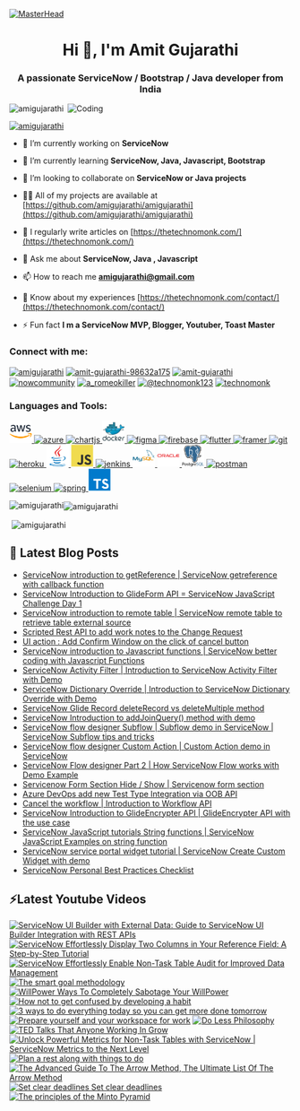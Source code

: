 
[![MasterHead](https://i.gifer.com/origin/22/22657b8a577f858827c5d46dac32cf53.gif)](https://amigujarathi.io)

<h1 align="center">Hi 👋, I'm Amit Gujarathi</h1>
<h3 align="center">A passionate ServiceNow / Bootstrap / Java developer from India</h3>
<img align="right" alt="Coding" width="400" src="https://cdn.filestackcontent.com/efbSR18hT5uRKuo0zoMA">

<p align="left"> <img src="https://komarev.com/ghpvc/?username=amigujarathi&label=Profile%20views&color=0e75b6&style=flat" alt="amigujarathi" /> </p>

<p align="left"> <a href="https://twitter.com/amigujarathi" target="blank"><img src="https://img.shields.io/twitter/follow/amigujarathi?logo=twitter&style=for-the-badge" alt="amigujarathi" /></a> </p>

- 🔭 I’m currently working on **ServiceNow**

- 🌱 I’m currently learning **ServiceNow, Java, Javascript, Bootstrap**

- 👯 I’m looking to collaborate on **ServiceNow or Java projects**

- 👨‍💻 All of my projects are available at [https://github.com/amigujarathi/amigujarathi](https://github.com/amigujarathi/amigujarathi)

- 📝 I regularly write articles on [https://thetechnomonk.com/](https://thetechnomonk.com/)

- 💬 Ask me about **ServiceNow, Java , Javascript**

- 📫 How to reach me **amigujarathi@gmail.com**

- 📄 Know about my experiences [https://thetechnomonk.com/contact/](https://thetechnomonk.com/contact/)

- ⚡ Fun fact **I m a ServiceNow MVP, Blogger, Youtuber, Toast Master**

<h3 align="left">Connect with me:</h3>
<p align="left">
<a href="https://twitter.com/amigujarathi" target="blank"><img align="center" src="https://raw.githubusercontent.com/rahuldkjain/github-profile-readme-generator/master/src/images/icons/Social/twitter.svg" alt="amigujarathi" height="30" width="40" /></a>
<a href="https://linkedin.com/in/amit-gujarathi-98632a175" target="blank"><img align="center" src="https://raw.githubusercontent.com/rahuldkjain/github-profile-readme-generator/master/src/images/icons/Social/linked-in-alt.svg" alt="amit-gujarathi-98632a175" height="30" width="40" /></a>
<a href="https://stackoverflow.com/users/amit-gujarathi" target="blank"><img align="center" src="https://raw.githubusercontent.com/rahuldkjain/github-profile-readme-generator/master/src/images/icons/Social/stack-overflow.svg" alt="amit-gujarathi" height="30" width="40" /></a>
<a href="https://www.servicenow.com/community/user/viewprofilepage/user-id/265565" target="blank"><img align="center" src="https://raw.githubusercontent.com/rahuldkjain/github-profile-readme-generator/master/src/images/icons/Social/codesandbox.svg" alt="nowcommunity" height="30" width="40" /></a>
<a href="https://instagram.com/a_romeokiller" target="blank"><img align="center" src="https://raw.githubusercontent.com/rahuldkjain/github-profile-readme-generator/master/src/images/icons/Social/instagram.svg" alt="a_romeokiller" height="30" width="40" /></a>
<a href="https://medium.com/@technomonk123" target="blank"><img align="center" src="https://raw.githubusercontent.com/rahuldkjain/github-profile-readme-generator/master/src/images/icons/Social/medium.svg" alt="@technomonk123" height="30" width="40" /></a>
<a href="https://www.youtube.com/c/technomonk" target="blank"><img align="center" src="https://raw.githubusercontent.com/rahuldkjain/github-profile-readme-generator/master/src/images/icons/Social/youtube.svg" alt="technomonk" height="30" width="40" /></a>
</p>

<h3 align="left">Languages and Tools:</h3>
<p align="left"> <a href="https://aws.amazon.com" target="_blank" rel="noreferrer"> <img src="https://raw.githubusercontent.com/devicons/devicon/master/icons/amazonwebservices/amazonwebservices-original-wordmark.svg" alt="aws" width="40" height="40"/> </a> <a href="https://azure.microsoft.com/en-in/" target="_blank" rel="noreferrer"> <img src="https://www.vectorlogo.zone/logos/microsoft_azure/microsoft_azure-icon.svg" alt="azure" width="40" height="40"/> </a> <a href="https://www.chartjs.org" target="_blank" rel="noreferrer"> <img src="https://www.chartjs.org/media/logo-title.svg" alt="chartjs" width="40" height="40"/> </a> <a href="https://www.docker.com/" target="_blank" rel="noreferrer"> <img src="https://raw.githubusercontent.com/devicons/devicon/master/icons/docker/docker-original-wordmark.svg" alt="docker" width="40" height="40"/> </a> <a href="https://www.figma.com/" target="_blank" rel="noreferrer"> <img src="https://www.vectorlogo.zone/logos/figma/figma-icon.svg" alt="figma" width="40" height="40"/> </a> <a href="https://firebase.google.com/" target="_blank" rel="noreferrer"> <img src="https://www.vectorlogo.zone/logos/firebase/firebase-icon.svg" alt="firebase" width="40" height="40"/> </a> <a href="https://flutter.dev" target="_blank" rel="noreferrer"> <img src="https://www.vectorlogo.zone/logos/flutterio/flutterio-icon.svg" alt="flutter" width="40" height="40"/> </a> <a href="https://www.framer.com/" target="_blank" rel="noreferrer"> <img src="https://www.vectorlogo.zone/logos/framer/framer-icon.svg" alt="framer" width="40" height="40"/> </a> <a href="https://git-scm.com/" target="_blank" rel="noreferrer"> <img src="https://www.vectorlogo.zone/logos/git-scm/git-scm-icon.svg" alt="git" width="40" height="40"/> </a> <a href="https://heroku.com" target="_blank" rel="noreferrer"> <img src="https://www.vectorlogo.zone/logos/heroku/heroku-icon.svg" alt="heroku" width="40" height="40"/> </a> <a href="https://www.java.com" target="_blank" rel="noreferrer"> <img src="https://raw.githubusercontent.com/devicons/devicon/master/icons/java/java-original.svg" alt="java" width="40" height="40"/> </a> <a href="https://developer.mozilla.org/en-US/docs/Web/JavaScript" target="_blank" rel="noreferrer"> <img src="https://raw.githubusercontent.com/devicons/devicon/master/icons/javascript/javascript-original.svg" alt="javascript" width="40" height="40"/> </a> <a href="https://www.jenkins.io" target="_blank" rel="noreferrer"> <img src="https://www.vectorlogo.zone/logos/jenkins/jenkins-icon.svg" alt="jenkins" width="40" height="40"/> </a> <a href="https://www.mysql.com/" target="_blank" rel="noreferrer"> <img src="https://raw.githubusercontent.com/devicons/devicon/master/icons/mysql/mysql-original-wordmark.svg" alt="mysql" width="40" height="40"/> </a> <a href="https://www.oracle.com/" target="_blank" rel="noreferrer"> <img src="https://raw.githubusercontent.com/devicons/devicon/master/icons/oracle/oracle-original.svg" alt="oracle" width="40" height="40"/> </a> <a href="https://www.postgresql.org" target="_blank" rel="noreferrer"> <img src="https://raw.githubusercontent.com/devicons/devicon/master/icons/postgresql/postgresql-original-wordmark.svg" alt="postgresql" width="40" height="40"/> </a> <a href="https://postman.com" target="_blank" rel="noreferrer"> <img src="https://www.vectorlogo.zone/logos/getpostman/getpostman-icon.svg" alt="postman" width="40" height="40"/> </a> <a href="https://www.selenium.dev" target="_blank" rel="noreferrer"> <img src="https://raw.githubusercontent.com/detain/svg-logos/780f25886640cef088af994181646db2f6b1a3f8/svg/selenium-logo.svg" alt="selenium" width="40" height="40"/> </a> <a href="https://spring.io/" target="_blank" rel="noreferrer"> <img src="https://www.vectorlogo.zone/logos/springio/springio-icon.svg" alt="spring" width="40" height="40"/> </a> <a href="https://www.typescriptlang.org/" target="_blank" rel="noreferrer"> <img src="https://raw.githubusercontent.com/devicons/devicon/master/icons/typescript/typescript-original.svg" alt="typescript" width="40" height="40"/> </a> </p>



<p><img align="left" src="https://github-readme-stats.vercel.app/api/top-langs?username=amigujarathi&show_icons=true&locale=en&layout=compact" alt="amigujarathi" /></p>
<p><img align="center" src="https://github-readme-streak-stats.herokuapp.com/?user=amigujarathi&" alt="amigujarathi" /></p>
<p>&nbsp;<img align="center" src="https://github-readme-stats.vercel.app/api?username=amigujarathi&show_icons=true&locale=en" alt="amigujarathi" /></p>


## 📕 Latest Blog Posts
<!-- BLOG-POST-LIST:START -->
- [ServiceNow introduction to getReference | ServiceNow getreference with callback function](https://www.servicenow.com/community/developer-articles/servicenow-introduction-to-getreference-servicenow-getreference/ta-p/2373702)
- [ServiceNow Introduction to GlideForm API = ServiceNow JavaScript Challenge Day 1](https://www.servicenow.com/community/developer-articles/servicenow-introduction-to-glideform-api-servicenow-javascript/ta-p/2387477)
- [ServiceNow introduction to remote table | ServiceNow remote table to retrieve table external source](https://www.servicenow.com/community/developer-articles/servicenow-introduction-to-remote-table-servicenow-remote-table/ta-p/2373682)
- [Scripted Rest API to add work notes to the Change Request](https://www.servicenow.com/community/developer-articles/scripted-rest-api-to-add-work-notes-to-the-change-request/ta-p/2402263)
- [UI action : Add Confirm Window on the click of cancel button](https://www.servicenow.com/community/developer-articles/ui-action-add-confirm-window-on-the-click-of-cancel-button/ta-p/2406091)
- [ServiceNow introduction to Javascript functions | ServiceNow better coding with Javascript Functions](https://www.servicenow.com/community/developer-articles/servicenow-introduction-to-javascript-functions-servicenow/ta-p/2373704)
- [ServiceNow Activity Filter | Introduction to ServiceNow Activity Filter with Demo](https://www.servicenow.com/community/developer-articles/servicenow-activity-filter-introduction-to-servicenow-activity/ta-p/2362677)
- [ServiceNow Dictionary Override | Introduction to ServiceNow Dictionary Override with Demo](https://www.servicenow.com/community/developer-articles/servicenow-dictionary-override-introduction-to-servicenow/ta-p/2362667)
- [ServiceNow Glide Record deleteRecord vs deleteMultiple method](https://www.servicenow.com/community/developer-articles/servicenow-glide-record-deleterecord-vs-deletemultiple-method/ta-p/2406064)
- [ServiceNow Introduction to addJoinQuery&lpar;&rpar; method with demo](https://www.servicenow.com/community/developer-articles/servicenow-introduction-to-addjoinquery-method-with-demo/ta-p/2362637)
- [ServiceNow flow designer Subflow | Subflow demo in ServiceNow | ServiceNow Subflow tips and tricks](https://www.servicenow.com/community/developer-articles/servicenow-flow-designer-subflow-subflow-demo-in-servicenow/ta-p/2373726)
- [ServiceNow flow designer Custom Action | Custom Action demo in ServiceNow](https://www.servicenow.com/community/developer-articles/servicenow-flow-designer-custom-action-custom-action-demo-in/ta-p/2373723)
- [ServiceNow Flow designer Part 2 | How ServiceNow Flow works with Demo Example](https://www.servicenow.com/community/developer-articles/servicenow-flow-designer-part-2-how-servicenow-flow-works-with/ta-p/2373720)
- [Servicenow Form Section Hide / Show | Servicenow form section](https://www.servicenow.com/community/developer-articles/servicenow-form-section-hide-show-servicenow-form-section/ta-p/2373711)
- [Azure DevOps add new Test Type Integration via OOB API](https://www.servicenow.com/community/developer-articles/azure-devops-add-new-test-type-integration-via-oob-api/ta-p/2361051)
- [Cancel the workflow | Introduction to Workflow API](https://www.servicenow.com/community/developer-articles/cancel-the-workflow-introduction-to-workflow-api/ta-p/2348790)
- [ServiceNow Introduction to GlideEncrypter API | GlideEncrypter API with the use case](https://www.servicenow.com/community/developer-articles/servicenow-introduction-to-glideencrypter-api-glideencrypter-api/ta-p/2301432)
- [ServiceNow JavaScript tutorials String functions | ServiceNow JavaScript Examples on string function](https://www.servicenow.com/community/developer-articles/servicenow-javascript-tutorials-string-functions-servicenow/ta-p/2305826)
- [ServiceNow service portal widget tutorial | ServiceNow Create Custom Widget with demo](https://www.servicenow.com/community/developer-articles/servicenow-service-portal-widget-tutorial-servicenow-create/ta-p/2302505)
- [ServiceNow Personal Best Practices Checklist](https://www.servicenow.com/community/developer-articles/servicenow-personal-best-practices-checklist/ta-p/2303749)
<!-- BLOG-POST-LIST:END -->


## ⚡Latest Youtube Videos

<!-- BEGIN YOUTUBE-CARDS -->
[![ServiceNow UI Builder with External Data: Guide to ServiceNow UI Builder Integration with REST APIs](https://ytcards.demolab.com/?id=jsnnARE95Io&title=ServiceNow+UI+Builder+with+External+Data%3A+Guide+to+ServiceNow+UI+Builder+Integration+with+REST+APIs&lang=en&timestamp=1678804211&background_color=%230d1117&title_color=%23ffffff&stats_color=%23dedede&width=250 "ServiceNow UI Builder with External Data: Guide to ServiceNow UI Builder Integration with REST APIs")](https://www.youtube.com/watch?v=jsnnARE95Io)
[![ServiceNow Effortlessly Display Two Columns in Your Reference Field: A Step-by-Step Tutorial](https://ytcards.demolab.com/?id=-FFs0mIJM_Q&title=ServiceNow+Effortlessly+Display+Two+Columns+in+Your+Reference+Field%3A+A+Step-by-Step+Tutorial&lang=en&timestamp=1678127408&background_color=%230d1117&title_color=%23ffffff&stats_color=%23dedede&width=250 "ServiceNow Effortlessly Display Two Columns in Your Reference Field: A Step-by-Step Tutorial")](https://www.youtube.com/watch?v=-FFs0mIJM_Q)
[![ServiceNow Effortlessly Enable Non-Task Table Audit for Improved Data Management](https://ytcards.demolab.com/?id=0GeX53cUv-s&title=ServiceNow+Effortlessly+Enable+Non-Task+Table+Audit+for+Improved+Data+Management&lang=en&timestamp=1677594607&background_color=%230d1117&title_color=%23ffffff&stats_color=%23dedede&width=250 "ServiceNow Effortlessly Enable Non-Task Table Audit for Improved Data Management")](https://www.youtube.com/watch?v=0GeX53cUv-s)
[![The smart goal methodology](https://ytcards.demolab.com/?id=6ClZFDn-TgU&title=The+smart+goal+methodology&lang=en&timestamp=1677558602&background_color=%230d1117&title_color=%23ffffff&stats_color=%23dedede&width=250 "The smart goal methodology")](https://www.youtube.com/watch?v=6ClZFDn-TgU)
[![WillPower Ways To Completely Sabotage Your WillPower](https://ytcards.demolab.com/?id=aLi-7MtoyeM&title=WillPower+Ways+To+Completely+Sabotage+Your+WillPower&lang=en&timestamp=1677436203&background_color=%230d1117&title_color=%23ffffff&stats_color=%23dedede&width=250 "WillPower Ways To Completely Sabotage Your WillPower")](https://www.youtube.com/watch?v=aLi-7MtoyeM)
[![How not to get confused by developing a habit](https://ytcards.demolab.com/?id=y02yV2N1MCg&title=How+not+to+get+confused+by+developing+a+habit&lang=en&timestamp=1677385825&background_color=%230d1117&title_color=%23ffffff&stats_color=%23dedede&width=250 "How not to get confused by developing a habit")](https://www.youtube.com/watch?v=y02yV2N1MCg)
[![3 ways to do everything today so you can get more done tomorrow](https://ytcards.demolab.com/?id=QP0m99UT5Vw&title=3+ways+to+do+everything+today+so+you+can+get+more+done+tomorrow&lang=en&timestamp=1677263423&background_color=%230d1117&title_color=%23ffffff&stats_color=%23dedede&width=250 "3 ways to do everything today so you can get more done tomorrow")](https://www.youtube.com/watch?v=QP0m99UT5Vw)
[![Prepare yourself  and your workspace for work](https://ytcards.demolab.com/?id=ka9eP3cnJAM&title=Prepare+yourself++and+your+workspace+for+work&lang=en&timestamp=1677213010&background_color=%230d1117&title_color=%23ffffff&stats_color=%23dedede&width=250 "Prepare yourself  and your workspace for work")](https://www.youtube.com/watch?v=ka9eP3cnJAM)
[![Do Less Philosophy](https://ytcards.demolab.com/?id=BocaC8IcX3c&title=Do+Less+Philosophy&lang=en&timestamp=1677126603&background_color=%230d1117&title_color=%23ffffff&stats_color=%23dedede&width=250 "Do Less Philosophy")](https://www.youtube.com/watch?v=BocaC8IcX3c)
[![TED Talks That Anyone Working In Grow](https://ytcards.demolab.com/?id=4naGEanDqUw&title=TED+Talks+That+Anyone+Working+In+Grow&lang=en&timestamp=1677040202&background_color=%230d1117&title_color=%23ffffff&stats_color=%23dedede&width=250 "TED Talks That Anyone Working In Grow")](https://www.youtube.com/watch?v=4naGEanDqUw)
[![Unlock Powerful Metrics for Non-Task Tables with ServiceNow | ServiceNow Metrics to the Next Level](https://ytcards.demolab.com/?id=bwIQUkU3Dgo&title=Unlock+Powerful+Metrics+for+Non-Task+Tables+with+ServiceNow+%7C+ServiceNow+Metrics+to+the+Next+Level&lang=en&timestamp=1676989810&background_color=%230d1117&title_color=%23ffffff&stats_color=%23dedede&width=250 "Unlock Powerful Metrics for Non-Task Tables with ServiceNow | ServiceNow Metrics to the Next Level")](https://www.youtube.com/watch?v=bwIQUkU3Dgo)
[![Plan a rest along with things to do](https://ytcards.demolab.com/?id=_Z18nyrRQuM&title=Plan+a+rest+along+with+things+to+do&lang=en&timestamp=1676953816&background_color=%230d1117&title_color=%23ffffff&stats_color=%23dedede&width=250 "Plan a rest along with things to do")](https://www.youtube.com/watch?v=_Z18nyrRQuM)
[![The Advanced Guide To The Arrow Method, The Ultimate List Of The Arrow Method](https://ytcards.demolab.com/?id=3XSnYjSE8uc&title=The+Advanced+Guide+To+The+Arrow+Method%2C+The+Ultimate+List+Of+The+Arrow+Method&lang=en&timestamp=1676867401&background_color=%230d1117&title_color=%23ffffff&stats_color=%23dedede&width=250 "The Advanced Guide To The Arrow Method, The Ultimate List Of The Arrow Method")](https://www.youtube.com/watch?v=3XSnYjSE8uc)
[![Set clear deadlines Set clear deadlines](https://ytcards.demolab.com/?id=EtnAvtwfuTU&title=Set+clear+deadlines+Set+clear+deadlines&lang=en&timestamp=1676831415&background_color=%230d1117&title_color=%23ffffff&stats_color=%23dedede&width=250 "Set clear deadlines Set clear deadlines")](https://www.youtube.com/watch?v=EtnAvtwfuTU)
[![The principles of the Minto Pyramid](https://ytcards.demolab.com/?id=8JSojxfb-tQ&title=The+principles+of+the+Minto+Pyramid&lang=en&timestamp=1676781002&background_color=%230d1117&title_color=%23ffffff&stats_color=%23dedede&width=250 "The principles of the Minto Pyramid")](https://www.youtube.com/watch?v=8JSojxfb-tQ)
<!-- END YOUTUBE-CARDS -->

